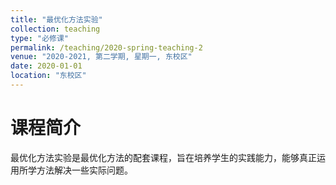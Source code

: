 ```yaml
---
title: "最优化方法实验"
collection: teaching
type: "必修课"
permalink: /teaching/2020-spring-teaching-2
venue: "2020-2021, 第二学期, 星期一, 东校区"
date: 2020-01-01
location: "东校区"
---
```



课程简介
======
最优化方法实验是最优化方法的配套课程，旨在培养学生的实践能力，能够真正运用所学方法解决一些实际问题。

